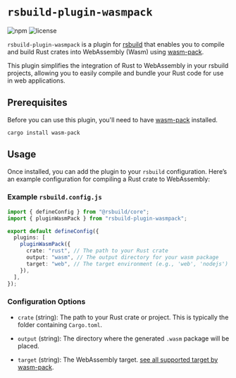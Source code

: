 # `rsbuild-plugin-wasmpack`

![npm](https://img.shields.io/npm/v/rsbuild-plugin-wasmpack?style=flat-square&colorA=DEA584&colorB=5E4CEF)
![license](https://img.shields.io/badge/License-MIT-blue.svg?style=flat-square&colorA=DEA584&colorB=5E4CEF)

`rsbuild-plugin-wasmpack` is a plugin for [rsbuild](https://rsbuild.dev/) that enables you to compile and build Rust crates into WebAssembly (Wasm) using [wasm-pack](https://rustwasm.github.io/wasm-pack/).

This plugin simplifies the integration of Rust to WebAssembly in your rsbuild projects, allowing you to easily compile and bundle your Rust code for use in web applications.

## Prerequisites

Before you can use this plugin, you'll need to have [wasm-pack](https://rustwasm.github.io/wasm-pack/) installed.

```Shell
cargo install wasm-pack
```

## Usage

Once installed, you can add the plugin to your `rsbuild` configuration. Here’s an example configuration for compiling a Rust crate to WebAssembly:

### Example `rsbuild.config.js`

```typescript
import { defineConfig } from "@rsbuild/core";
import { pluginWasmPack } from "rsbuild-plugin-wasmpack";

export default defineConfig({
  plugins: [
    pluginWasmPack({
      crate: "rust", // The path to your Rust crate
      output: "wasm", // The output directory for your wasm package
      target: "web", // The target environment (e.g., 'web', 'nodejs')
    }),
  ],
});

```

### Configuration Options

- `crate` (string): The path to your Rust crate or project. This is typically the folder containing `Cargo.toml`.

- `output` (string): The directory where the generated `.wasm` package will be placed.

- `target` (string): The WebAssembly target. [see all supported target by wasm-pack](https://rustwasm.github.io/wasm-pack/book/commands/build.html#target).
